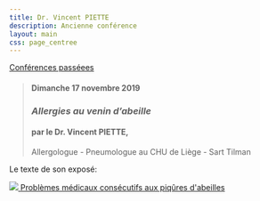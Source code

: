 ```yaml
---
title: Dr. Vincent PIETTE
description: Ancienne conférence
layout: main
css: page_centree
---
```


[Conférences passéees](/agenda/conferences-passees/)  

> #### Dimanche 17 novembre 2019
> ### *Allergies au venin d’abeille*
> #### par le Dr. Vincent PIETTE,
> Allergologue - Pneumologue au CHU de Liège - Sart Tilman


<p id="liens">
Le texte de son exposé:  


[![](/static/img/pdf.jpg) Problèmes médicaux consécutifs aux piqûres d'abeilles](http://pdf.beequeen.be/agenda/conferences-passees/vpiette/problemes-medicaux-consecutifs-aux-piqures-d-abeilles.pdf)

